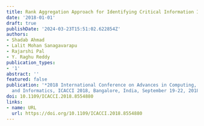 ```yaml
---
title: Rank Aggregation Approach for Identifying Critical Information Infrastructure
date: '2018-01-01'
draft: true
publishDate: '2024-03-23T15:51:02.622854Z'
authors:
- Shadab Ahmad
- Lalit Mohan Sanagavarapu
- Rajarshi Pal
- Y. Raghu Reddy
publication_types:
- '1'
abstract: ''
featured: false
publication: '*2018 International Conference on Advances in Computing, Communications
  and Informatics, ICACCI 2018, Bangalore, India, September 19-22, 2018*'
doi: 10.1109/ICACCI.2018.8554880
links:
- name: URL
  url: https://doi.org/10.1109/ICACCI.2018.8554880
---
```


